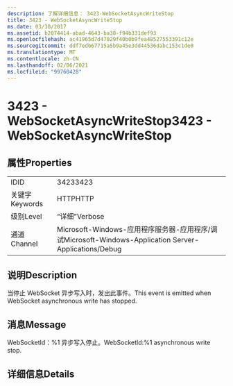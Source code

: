 ```yaml
---
description: 了解详细信息： 3423-WebSocketAsyncWriteStop
title: 3423 - WebSocketAsyncWriteStop
ms.date: 03/30/2017
ms.assetid: b2074414-abad-4643-ba38-f94b331def93
ms.openlocfilehash: ac41965d7d47029f40b0b9fea48527553391c12e
ms.sourcegitcommit: ddf7edb67715a5b9a45e3dd44536dabc153c1de0
ms.translationtype: MT
ms.contentlocale: zh-CN
ms.lasthandoff: 02/06/2021
ms.locfileid: "99760428"
---
```

# <a name="3423---websocketasyncwritestop"></a><span data-ttu-id="c8fc0-103">3423 - WebSocketAsyncWriteStop</span><span class="sxs-lookup"><span data-stu-id="c8fc0-103">3423 - WebSocketAsyncWriteStop</span></span>

## <a name="properties"></a><span data-ttu-id="c8fc0-104">属性</span><span class="sxs-lookup"><span data-stu-id="c8fc0-104">Properties</span></span>  
  
|||  
|-|-|  
|<span data-ttu-id="c8fc0-105">ID</span><span class="sxs-lookup"><span data-stu-id="c8fc0-105">ID</span></span>|<span data-ttu-id="c8fc0-106">3423</span><span class="sxs-lookup"><span data-stu-id="c8fc0-106">3423</span></span>|  
|<span data-ttu-id="c8fc0-107">关键字</span><span class="sxs-lookup"><span data-stu-id="c8fc0-107">Keywords</span></span>|<span data-ttu-id="c8fc0-108">HTTP</span><span class="sxs-lookup"><span data-stu-id="c8fc0-108">HTTP</span></span>|  
|<span data-ttu-id="c8fc0-109">级别</span><span class="sxs-lookup"><span data-stu-id="c8fc0-109">Level</span></span>|<span data-ttu-id="c8fc0-110">“详细”</span><span class="sxs-lookup"><span data-stu-id="c8fc0-110">Verbose</span></span>|  
|<span data-ttu-id="c8fc0-111">通道</span><span class="sxs-lookup"><span data-stu-id="c8fc0-111">Channel</span></span>|<span data-ttu-id="c8fc0-112">Microsoft-Windows-应用程序服务器-应用程序/调试</span><span class="sxs-lookup"><span data-stu-id="c8fc0-112">Microsoft-Windows-Application Server-Applications/Debug</span></span>|  
  
## <a name="description"></a><span data-ttu-id="c8fc0-113">说明</span><span class="sxs-lookup"><span data-stu-id="c8fc0-113">Description</span></span>  

 <span data-ttu-id="c8fc0-114">当停止 WebSocket 异步写入时，发出此事件。</span><span class="sxs-lookup"><span data-stu-id="c8fc0-114">This event is emitted when WebSocket asynchronous write has stopped.</span></span>  
  
## <a name="message"></a><span data-ttu-id="c8fc0-115">消息</span><span class="sxs-lookup"><span data-stu-id="c8fc0-115">Message</span></span>  

 <span data-ttu-id="c8fc0-116">WebSocketId：%1 异步写入停止。</span><span class="sxs-lookup"><span data-stu-id="c8fc0-116">WebSocketId:%1 asynchronous write stop.</span></span>  
  
## <a name="details"></a><span data-ttu-id="c8fc0-117">详细信息</span><span class="sxs-lookup"><span data-stu-id="c8fc0-117">Details</span></span>

